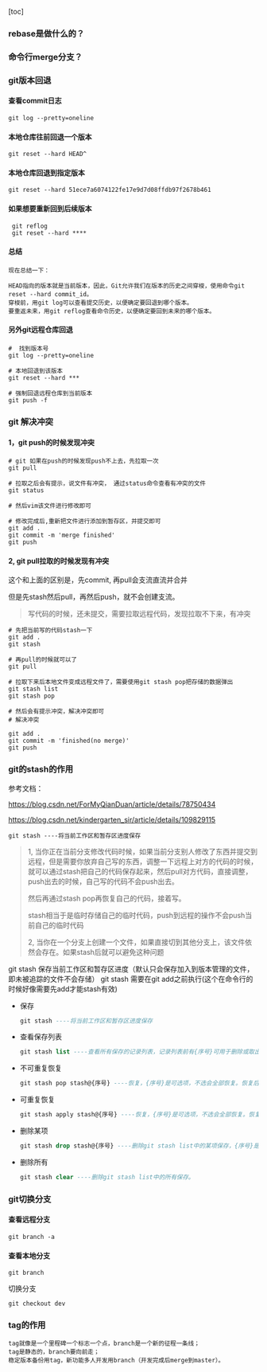 [toc]



### rebase是做什么的？



### 命令行merge分支？







### git版本回退

#### 查看commit日志

```shell
git log --pretty=oneline
```



#### 本地仓库往前回退一个版本

```shell
git reset --hard HEAD^
```



#### 本地仓库回退到指定版本

```shell
git reset --hard 51ece7a6074122fe17e9d7d08ffdb97f2678b461
```



#### 如果想要重新回到后续版本

```shell
 git reflog
 git reset --hard ****
```



#### 总结

```shell
现在总结一下：

HEAD指向的版本就是当前版本，因此，Git允许我们在版本的历史之间穿梭，使用命令git reset --hard commit_id。
穿梭前，用git log可以查看提交历史，以便确定要回退到哪个版本。
要重返未来，用git reflog查看命令历史，以便确定要回到未来的哪个版本。
```



#### 另外git远程仓库回退

```shell
#  找到版本号
git log --pretty=oneline

# 本地回退到该版本
git reset --hard ***

# 强制回退远程仓库到当前版本
git push -f
```



### git 解决冲突

#### 1，git push的时候发现冲突

```shell
# git 如果在push的时候发现push不上去，先拉取一次
git pull

# 拉取之后会有提示，说文件有冲突， 通过status命令查看有冲突的文件
git status

# 然后vim该文件进行修改即可

# 修改完成后,重新把文件进行添加到暂存区，并提交即可
git add .
git commit -m 'merge finished'
git push

```

#### 2, git pull拉取的时候发现有冲突

这个和上面的区别是，先commit, 再pull会支流直流并合并

但是先stash然后pull，再然后push，就不会创建支流。

> 写代码的时候，还未提交，需要拉取远程代码，发现拉取不下来，有冲突

```shell
# 先把当前写的代码stash一下
git add .
git stash

# 再pull的时候就可以了
git pull

# 拉取下来后本地文件变成远程文件了，需要使用git stash pop把存储的数据弹出
git stash list
git stash pop

# 然后会有提示冲突，解决冲突即可
# 解决冲突

git add .
git commit -m 'finished(no merge)'
git push
```





### git的stash的作用

参考文档：

https://blog.csdn.net/ForMyQianDuan/article/details/78750434

https://blog.csdn.net/kindergarten_sir/article/details/109829115



`git stash ----将当前工作区和暂存区进度保存`

> 1, 当你正在当前分支修改代码时候，如果当前分支别人修改了东西并提交到远程，但是需要你放弃自己写的东西，调整一下远程上对方的代码的时候，就可以通过stash把自己的代码保存起来，然后pull对方代码，直接调整，push出去的时候，自己写的代码不会push出去。
>
> 然后再通过stash pop再恢复自己的代码，接着写。
>
> stash相当于是临时存储自己的临时代码，push到远程的操作不会push当前自己的临时代码
>
> 2, 当你在一个分支上创建一个文件，如果直接切到其他分支上，该文件依然会存在。如果stash后就可以避免这种问题





git stash 保存当前工作区和暂存区进度（默认只会保存加入到版本管理的文件，即未被追踪的文件不会存储）
git stash 需要在git add之前执行(这个在命令行的时候好像需要先add才能stash有效)

* 保存

  ```sql
  git stash ----将当前工作区和暂存区进度保存
  ```

* 查看保存列表

  ```sql
  git stash list ----查看所有保存的记录列表，记录列表前有{序号}可用于删除或取出。
  ```

  

* 不可重复恢复

  ```sql
  git stash pop stash@{序号} ----恢复，{序号}是可选项，不选会全部恢复。恢复后会从git stash list中删除掉被恢复的项。
  ```

  

* 可重复恢复

  ```sql
  git stash apply stash@{序号} ----恢复，{序号}是可选项，不选会全部恢复。恢复后不会从git stash list中删除掉被恢复的项。
  ```

  

* 删除某项

  ```sql
  git stash drop stash@{序号} ----删除git stash list中的某项保存，{序号}是可选项。
  ```

  

* 删除所有

  ```sql
  git stash clear ----删除git stash list中的所有保存。
  ```

  

### git切换分支

#### 查看远程分支

```shell
git branch -a
```



#### 查看本地分支

```shell
git branch
```



切换分支

```shell
git checkout dev
```



### tag的作用

```shell
tag就像是一个里程碑一个标志一个点，branch是一个新的征程一条线；
tag是静态的，branch要向前走；
稳定版本备份用tag，新功能多人开发用branch（开发完成后merge到master）。
```